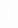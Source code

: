 
<!DOCTYPE html>
<html>
<head>
  <title></title>
  <style>
  html, body {
    height: 100%;
    margin: 0;
  }

  body {
    background: black;
    display: flex;
    align-items: center;
    justify-content: center;
  }
  canvas {
    border: 1px solid white;
  }
  </style>
</head>
<body>
<canvas width="600" height="600" id="game play"></canvas>
<script>
var canvas = document.getElementById('game play');
var context = canvas.getContext('2d');

var grid = 16;
var count = 0;
  
var snake = {
  x: 50,
  y: 460,
  
 
  dx: grid,
  dy: 0,
  

  cells: [],

  maxCells: 4
};
var apple = {
  x: 320,
  y: 320
};


function getRandomInt(min, max) {
  return Math.floor(Math.random() * (max - min)) + min;
}


function loop() {
  requestAnimationFrame(loop);

 
  if (++count < 4) {
    return;
  }

  count = 0;
  context.clearRect(0,0,canvas.width,canvas.height);

  
  snake.x += snake.dx;
  snake.y += snake.dy;

  
  if (snake.x < 0) {
    snake.x = canvas.width -grid ;
  }
  else if (snake.x >= canvas.width) {
    snake.x = 0;
  }
  
  
  if (snake.y < 0) {
    snake.y = canvas.height - grid;
  }
  else if (snake.y >= canvas.height) {
    snake.y = 0;
  }

 
  snake.cells.unshift({x: snake.x, y: snake.y});

  
  if (snake.cells.length > snake.maxCells) {
    snake.cells.pop();
  }

  
  context.fillStyle = 'red';
  context.fillRect(apple.x, apple.y, grid-1, grid-1);

  
  context.fillStyle = 'green';
  snake.cells.forEach(function(cell, index) {
    
   
    context.fillRect(cell.x, cell.y, grid-1, grid-1);  

    
    if (cell.x === apple.x && cell.y === apple.y) {
      snake.maxCells++;


      apple.x = getRandomInt(0, 25) * grid;
      apple.y = getRandomInt(0, 25) * grid;
    }

   
    for (var i = index + 1; i < snake.cells.length; i++) {
      
      
      if (cell.x === snake.cells[i].x && cell.y === snake.cells[i].y) {
        snake.x = 160;
        snake.y = 160;
        snake.cells = [];
        snake.maxCells = 4;
        snake.dx = grid;
        snake.dy = 0;

        apple.x = getRandomInt(0, 25) * grid;
        apple.y = getRandomInt(0, 25) * grid;
      }
    }
  });
}


document.addEventListener('keydown', function(e) {
  
  
 
  if (e.which === 50 && snake.dx === 0) {
    snake.dx = -grid;
    snake.dy = 0;
  }
  
  else if (e.which === 38 && snake.dy === 0) {
    snake.dy = -grid;
    snake.dx = 0;
  }
  
  else if (e.which === 39 && snake.dx === 0) {
    snake.dx = grid;
    snake.dy = 0;
  }
  
  else if (e.which === 40 && snake.dy === 0) {
    snake.dy = grid;
    snake.dx = 0;
  }
});

requestAnimationFrame(loop);
</script>
</body>
</html
